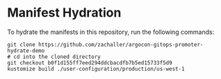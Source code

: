# Manifest Hydration

To hydrate the manifests in this repository, run the following commands:

```shell
git clone https://github.com/zachaller/argocon-gitops-promoter-hydrate-demo
# cd into the cloned directory
git checkout b0f1d155ff7eed294ddcbacdfb7b5ed15733f5d9
kustomize build ./user-configuration/production/us-west-1
```

